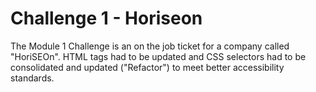 # Challenge 1 - Horiseon

The Module 1 Challenge is an on the job ticket for a company called "HoriSEOn". HTML tags had to be updated and CSS selectors had to be consolidated and updated ("Refactor") to meet better accessibility standards.